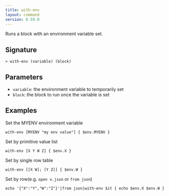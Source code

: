 ```yaml
---
title: with-env
layout: command
version: 0.59.0
---
```


Runs a block with an environment variable set.

## Signature

```> with-env (variable) (block)```

## Parameters

 -  `variable`: the environment variable to temporarily set
 -  `block`: the block to run once the variable is set

## Examples

Set the MYENV environment variable
```shell
with-env [MYENV "my env value"] { $env.MYENV }
```

Set by primitive value list
```shell
with-env [X Y W Z] { $env.X }
```

Set by single row table
```shell
with-env [[X W]; [Y Z]] { $env.W }
```

Set by row(e.g. `open x.json` or `from json`)
```shell
echo '{"X":"Y","W":"Z"}'|from json|with-env $it { echo $env.X $env.W }
```

